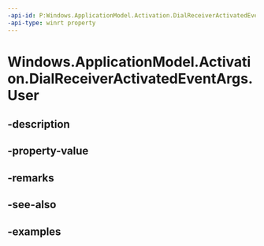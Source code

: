 ```yaml
---
-api-id: P:Windows.ApplicationModel.Activation.DialReceiverActivatedEventArgs.User
-api-type: winrt property
---
```


<!-- Property syntax.
public User User { get; }
-->

# Windows.ApplicationModel.Activation.DialReceiverActivatedEventArgs.User

## -description

## -property-value

## -remarks

## -see-also

## -examples

